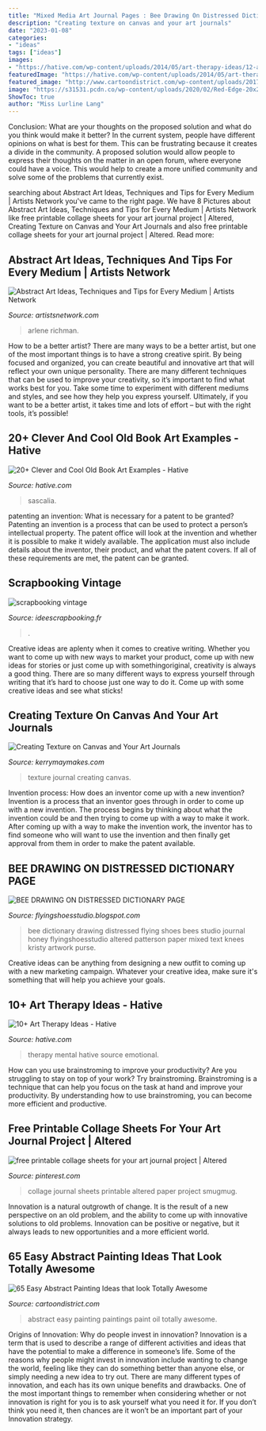 ```yaml
---
title: "Mixed Media Art Journal Pages : Bee Drawing On Distressed Dictionary Page"
description: "Creating texture on canvas and your art journals"
date: "2023-01-08"
categories:
- "ideas"
tags: ["ideas"]
images:
- "https://hative.com/wp-content/uploads/2014/05/art-therapy-ideas/12-art-therapy-ideas.jpg"
featuredImage: "https://hative.com/wp-content/uploads/2014/05/art-therapy-ideas/12-art-therapy-ideas.jpg"
featured_image: "http://www.cartoondistrict.com/wp-content/uploads/2017/06/Easy-Abstract-Painting-Ideas00003.jpg"
image: "https://s31531.pcdn.co/wp-content/uploads/2020/02/Red-Edge-20x20-1.jpg.optimal.jpg"
ShowToc: true
author: "Miss Lurline Lang"
---
```



Conclusion: What are your thoughts on the proposed solution and what do you think would make it better?
In the current system, people have different opinions on what is best for them. This can be frustrating because it creates a divide in the community. A proposed solution would allow people to express their thoughts on the matter in an open forum, where everyone could have a voice. This would help to create a more unified community and solve some of the problems that currently exist.

	

		
searching about Abstract Art Ideas, Techniques and Tips for Every Medium | Artists Network you've came to the right page. We have 8 Pictures about Abstract Art Ideas, Techniques and Tips for Every Medium | Artists Network like free printable collage sheets for your art journal project | Altered, Creating Texture on Canvas and Your Art Journals and also free printable collage sheets for your art journal project | Altered. Read more:
		
    
## Abstract Art Ideas, Techniques And Tips For Every Medium | Artists Network

<img loading=lazy src="https://s31531.pcdn.co/wp-content/uploads/2020/02/Red-Edge-20x20-1.jpg.optimal.jpg" onerror="this.onerror=null;this.src='https://tse3.mm.bing.net/th?id=OIP.KezMprdcOS6MxLeb3Fnl2AHaHY&amp;pid=15.1';" alt="Abstract Art Ideas, Techniques and Tips for Every Medium | Artists Network">

_Source: artistsnetwork.com_

>arlene richman. 

	

How to be a better artist?
There are many ways to be a better artist, but one of the most important things is to have a strong creative spirit. By being focused and organized, you can create beautiful and innovative art that will reflect your own unique personality. There are many different techniques that can be used to improve your creativity, so it’s important to find what works best for you. Take some time to experiment with different mediums and styles, and see how they help you express yourself. Ultimately, if you want to be a better artist, it takes time and lots of effort – but with the right tools, it’s possible!

    
## 20+ Clever And Cool Old Book Art Examples - Hative

<img loading=lazy src="http://hative.com/wp-content/uploads/2014/05/old-book-art/4-tree-collage-art.jpg" onerror="this.onerror=null;this.src='https://tse2.mm.bing.net/th?id=OIP.NZYJXxP7KV-SWvBpLYP2_QHaHa&amp;pid=15.1';" alt="20+ Clever and Cool Old Book Art Examples - Hative">

_Source: hative.com_

>sascalia. 

	

patenting an invention: What is necessary for a patent to be granted?
Patenting an invention is a process that can be used to protect a person’s intellectual property. The patent office will look at the invention and whether it is possible to make it widely available. The application must also include details about the inventor, their product, and what the patent covers. If all of these requirements are met, the patent can be granted.

    
## Scrapbooking Vintage

<img loading=lazy src="http://www.ideescrapbooking.fr/images/scrapbooking-vintage_5.jpg" onerror="this.onerror=null;this.src='https://tse2.mm.bing.net/th?id=OIP.ZWaGH41iqeMoaoeVeB4epgHaGz&amp;pid=15.1';" alt="scrapbooking vintage">

_Source: ideescrapbooking.fr_

>. 

	

Creative ideas are aplenty when it comes to creative writing. Whether you want to come up with new ways to market your product, come up with new ideas for stories or just come up with somethingoriginal, creativity is always a good thing. There are so many different ways to express yourself through writing that it’s hard to choose just one way to do it. Come up with some creative ideas and see what sticks!

    
## Creating Texture On Canvas And Your Art Journals

<img loading=lazy src="http://www.kerrymaymakes.com/uploads/8/9/0/0/89001728/edited/art-journal-texture-kerrymay-makes.jpg?1525013649" onerror="this.onerror=null;this.src='https://tse4.mm.bing.net/th?id=OIP.hVEV4RW9iX9ysVUpogai2wHaHa&amp;pid=15.1';" alt="Creating Texture on Canvas and Your Art Journals">

_Source: kerrymaymakes.com_

>texture journal creating canvas. 

	

Invention process: How does an inventor come up with a new invention?
Invention is a process that an inventor goes through in order to come up with a new invention. The process begins by thinking about what the invention could be and then trying to come up with a way to make it work. After coming up with a way to make the invention work, the inventor has to find someone who will want to use the invention and then finally get approval from them in order to make the patent available.

    
## BEE DRAWING ON DISTRESSED DICTIONARY PAGE

<img loading=lazy src="http://3.bp.blogspot.com/-AHuYYsWV5cg/T5mQhk0SJaI/AAAAAAAAAn8/X73k7_-JrH4/s1600/bee+text.jpg" onerror="this.onerror=null;this.src='https://tse4.mm.bing.net/th?id=OIP.H6kQBcbpSjwFBVI18QTIxwHaHr&amp;pid=15.1';" alt="BEE DRAWING ON DISTRESSED DICTIONARY PAGE">

_Source: flyingshoesstudio.blogspot.com_

>bee dictionary drawing distressed flying shoes bees studio journal honey flyingshoesstudio altered patterson paper mixed text knees kristy artwork purse. 

	

Creative ideas can be anything from designing a new outfit to coming up with a new marketing campaign. Whatever your creative idea, make sure it's something that will help you achieve your goals.

    
## 10+ Art Therapy Ideas - Hative

<img loading=lazy src="https://hative.com/wp-content/uploads/2014/05/art-therapy-ideas/12-art-therapy-ideas.jpg" onerror="this.onerror=null;this.src='https://tse1.mm.bing.net/th?id=OIP.7hIxjGXegd7aaFnlzaj2qAAAAA&amp;pid=15.1';" alt="10+ Art Therapy Ideas - Hative">

_Source: hative.com_

>therapy mental hative source emotional. 

	

How can you use brainstroming to improve your productivity?
Are you struggling to stay on top of your work? Try brainstroming. Brainstroming is a technique that can help you focus on the task at hand and improve your productivity. By understanding how to use brainstroming, you can become more efficient and productive.

    
## Free Printable Collage Sheets For Your Art Journal Project | Altered

<img loading=lazy src="https://i.pinimg.com/originals/8a/d7/d2/8ad7d29572aaae17c90ec867be97ecfe.jpg" onerror="this.onerror=null;this.src='https://tse4.mm.bing.net/th?id=OIP.DQRHm-7MgF83TjOqGG45sQHaKN&amp;pid=15.1';" alt="free printable collage sheets for your art journal project | Altered">

_Source: pinterest.com_

>collage journal sheets printable altered paper project smugmug. 

	

Innovation is a natural outgrowth of change. It is the result of a new perspective on an old problem, and the ability to come up with innovative solutions to old problems. Innovation can be positive or negative, but it always leads to new opportunities and a more efficient world.

    
## 65 Easy Abstract Painting Ideas That Look Totally Awesome

<img loading=lazy src="http://www.cartoondistrict.com/wp-content/uploads/2017/06/Easy-Abstract-Painting-Ideas00003.jpg" onerror="this.onerror=null;this.src='https://tse1.mm.bing.net/th?id=OIP.pQszjq_fMM7NzLEKiCZ18AHaHa&amp;pid=15.1';" alt="65 Easy Abstract Painting Ideas that look Totally Awesome">

_Source: cartoondistrict.com_

>abstract easy painting paintings paint oil totally awesome. 

	

Origins of Innovation: Why do people invest in innovation?
Innovation is a term that is used to describe a range of different activities and ideas that have the potential to make a difference in someone’s life. Some of the reasons why people might invest in innovation include wanting to change the world, feeling like they can do something better than anyone else, or simply needing a new idea to try out. There are many different types of innovation, and each has its own unique benefits and drawbacks. One of the most important things to remember when considering whether or not innovation is right for you is to ask yourself what you need it for. If you don’t think you need it, then chances are it won’t be an important part of your Innovation strategy.

